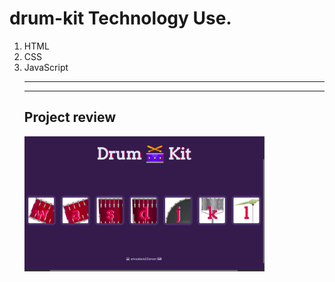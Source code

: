 <h1>drum-kit Technology Use.</h1>
<ol>
  <li>HTML</li>
  <li>CSS</li>
  <li>JavaScript</li>
  
  <hr><hr>
  
  <h2>Project review</h2>
  <img src="images/Screenshot from 2021-08-15 16-24-56.png" 
     width="80%" 
     height="30%" />
